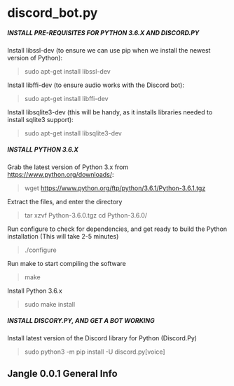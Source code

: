 discord_bot.py
==========
##### INSTALL PRE-REQUISITES FOR PYTHON 3.6.X AND DISCORD.PY
Install libssl-dev (to ensure we can use pip when we install the newest version of Python):
>sudo apt-get install libssl-dev

Install libffi-dev (to ensure audio works with the Discord bot):
>sudo apt-get install libffi-dev

Install libsqlite3-dev (this will be handy, as it installs libraries needed to install sqlite3 support):
>sudo apt-get install libsqlite3-dev


##### INSTALL PYTHON 3.6.X
Grab the latest version of Python 3.x from https://www.python.org/downloads/:
>wget https://www.python.org/ftp/python/3.6.1/Python-3.6.1.tgz

Extract the files, and enter the directory
>tar xzvf Python-3.6.0.tgz
>cd Python-3.6.0/

Run configure to check for dependencies, and get ready to build the Python installation (This will take 2-5 minutes)
>./configure

Run make to start compiling the software
>make

Install Python 3.6.x
>sudo make install

##### INSTALL DISCORY.PY, AND GET A BOT WORKING
Install latest version of the Discord library for Python (Discord.Py)
>sudo python3 -m pip install -U discord.py[voice]

Jangle 0.0.1 General Info
------------------

